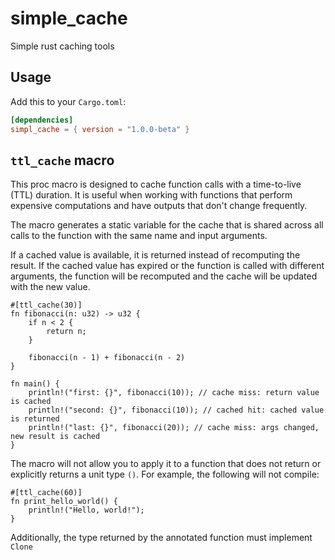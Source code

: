 # simple_cache
Simple rust caching tools

## Usage
Add this to your `Cargo.toml`:

```toml
[dependencies]
simpl_cache = { version = "1.0.0-beta" }
```

## `ttl_cache` macro

This proc macro is designed to cache function calls with a time-to-live (TTL) duration. 
It is useful when working with functions that perform expensive computations and have
outputs that don't change frequently.

The macro generates a static variable for the cache that is shared across all calls to 
the function with the same name and input arguments. 

If a cached value is available, it is returned instead of recomputing the result. 
If the cached value has expired or the function is called with different arguments,
the function will be recomputed and the cache will be updated with the new value.


```rust,ignore
#[ttl_cache(30)]
fn fibonacci(n: u32) -> u32 {
    if n < 2 {
        return n;
    }

    fibonacci(n - 1) + fibonacci(n - 2)
}

fn main() {
    println!("first: {}", fibonacci(10)); // cache miss: return value is cached
    println!("second: {}", fibonacci(10)); // cached hit: cached value is returned
    println!("last: {}", fibonacci(20)); // cache miss: args changed, new result is cached
}
```

The macro will not allow you to apply it to a function that does not return or explicitly 
returns a unit type `()`. For example, the following will not compile:

```rust,ignore
#[ttl_cache(60)]
fn print_hello_world() {
    println!("Hello, world!");
}
```

Additionally, the type returned by the annotated function must implement `Clone`